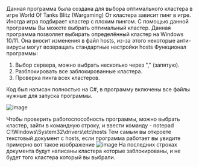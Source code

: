 Данная программа была создана для выбора оптимального кластера в игре World Of Tanks Blitz (Wargaming)
От кластера зависит пинг в игре. Иногда игра подбирает кластер с плохим пингом. С помощью данной программы Вы можете выбрать оптимальный кластер.
Данная программа позволяет выбирать определённый кластер на Windows 10/11. Она вносит изменения в файл hosts, из-за этого некоторые анти-вирусы могут возвращать стандартные настройки hosts
Функционал программы: 
1. Выбор сервера, можно выбрать несколько через "," (запятую).
2. Разблокировать все заблокированные кластера.
3. Проверка пинга всех кластеров.

Код был написан полностью на C#, в программу включены все файлы нужные для запуска программы.
   
![image](https://github.com/user-attachments/assets/78ea7fad-5fff-413b-b410-7525f18c1045)


Чтобы проверить работоспособность программы, можно выбрать кластер, зайти в командную строку, и ввести команду - notepad C:\Windows\System32\drivers\etc\hosts
Тем самым вы откроете текстовый документ с hosts, если программа работает вы увидите примерно вот такое изображение
![image](https://github.com/user-attachments/assets/a08c5bfd-0b09-43ef-85de-f735c86a6f8c)
На последних строках документа будут написаны кластера которые заблокированы, и не будет того кластера который вы выбрали.


